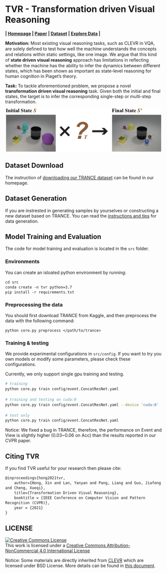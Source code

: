 # TVR - Transformation driven Visual Reasoning

**| [Homepage](https://hongxin2019.github.io/TVR/) | [Paper](https://arxiv.org/pdf/2011.13160) | [Dataset](https://hongxin2019.github.io/TVR/dataset) | [Explore Data](https://hongxin2019.github.io/TVR/explore) |**


**Motivation:** Most existing visual reasoning tasks, such as CLEVR in VQA, are solely deﬁned to test how well the machine understands the concepts and relations within static settings, like one image. We argue that this kind of **state driven visual reasoning** approach has limitations in reﬂecting whether the machine has the ability to infer the dynamics between different states, which has been shown as important as state-level reasoning for human cognition in Piaget’s theory.

**Task:** To tackle aforementioned problem, we propose a novel **transformation driven visual reasoning** task. Given both the initial and final states, the target is to infer the corresponding single-step or multi-step transformation.

<p align="center">
    <img src="imgs/web.svg" width="500">
</p>


## Dataset Download

The instruction of [downloading our TRANCE dataset](https://hongxin2019.github.io/TVR/dataset) can be found in our homepage.

## Dataset Generation

If you are instrested in generating samples by yourselves or constructing a new dataset based on TRANCE. You can read the [instructions and tips](data/gen_src) for data generation.

## Model Training and Evaluation

The code for model training and evaluation is located in the `src` folder.

### Environments

You can create an isloated python environment by running:

```
cd src
conda create -n tvr python=3.7
pip install -r requirements.txt
```

### Preprocessing the data

You should first download TRANCE from Kaggle, and then preprocess the data with the following command:

```
python core.py preprocess </path/to/trance>
```

### Training & testing

We provide experimental configurations in `src/config`.
If you want to try you own models or modify some parameters, please check these configurations.

Currently, we only support single gpu training and testing.

``` bash
# training
python core.py train config/event.ConcatResNet.yaml

# training and testing on cuda:0
python core.py train config/event.ConcatResNet.yaml --device 'cuda:0' --test

# test only
python core.py train config/event.ConcatResNet.yaml
```

Notice: We fixed a bug in TRANCE, therefore, the performance on Event and View is slightly higher (0.03~0.06 on Acc) than the results reported in our CVPR paper.

## Citing TVR

If you find TVR useful for your research then please cite:

```
@inproceedings{hong2021tvr,
    author={Hong, Xin and Lan, Yanyan and Pang, Liang and Guo, Jiafeng and Cheng, Xueqi},
    title={Transformation Driven Visual Reasoning},
    booktitle = {IEEE Conference on Computer Vision and Pattern Recognition (CVPR)},
    year = {2021}
}
```


## LICENSE

<a rel="license" href="http://creativecommons.org/licenses/by-nc/4.0/"><img alt="Creative Commons License" style="border-width:0" src="https://i.creativecommons.org/l/by-nc/4.0/88x31.png" /></a><br />This work is licensed under a <a rel="license" href="http://creativecommons.org/licenses/by-nc/4.0/">Creative Commons Attribution-NonCommercial 4.0 International License</a>

Notice: Some materials are directly inherited from [CLEVR](https://github.com/facebookresearch/clevr-dataset-gen) which are licensed under BSD License. More details can be found in [this document](data/gen_src/resource/README.md).
